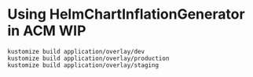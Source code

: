 # Using HelmChartInflationGenerator in ACM WIP

```
kustomize build application/overlay/dev
kustomize build application/overlay/production
kustomize build application/overlay/staging
```